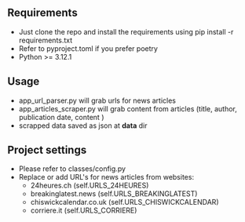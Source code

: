 ## Requirements
 - Just clone the repo and install the requirements using pip install -r requirements.txt
 - Refer to pyproject.toml if you prefer poetry
 - Python >= 3.12.1


## Usage

 - app_url_parser.py will grab urls for news articles 
 - app_articles_scraper.py will grab content from articles (title, author, publication date, content )
 - scrapped data saved as json at  **data** dir

## Project settings
 - Please refer to classes/config.py
 - Replace or add URL's for news articles from websites:
   - 24heures.ch (self.URLS_24HEURES)
   - breakinglatest.news (self.URLS_BREAKINGLATEST)
   - chiswickcalendar.co.uk (self.URLS_CHISWICKCALENDAR)
   - corriere.it (self.URLS_CORRIERE)


#




